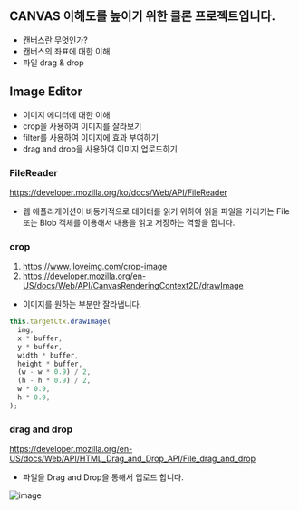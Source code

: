 ## CANVAS 이해도를 높이기 위한 클론 프로젝트입니다.
 - 캔버스란 무엇인가?
 - 캔버스의 좌표에 대한 이해
 - 파일 drag & drop

## Image Editor

- 이미지 에디터에 대한 이해
- crop을 사용하여 이미지를 잘라보기
- filter를 사용하여 이미지에 효과 부여하기
- drag and drop을 사용하여 이미지 업로드하기

### FileReader

https://developer.mozilla.org/ko/docs/Web/API/FileReader

- 웹 애플리케이션이 비동기적으로 데이터를 읽기 위하여 읽을 파일을 가리키는 File 또는 Blob 객체를 이용해서 내용을 읽고 저장하는 역할을 합니다.

### crop

1. https://www.iloveimg.com/crop-image
1. https://developer.mozilla.org/en-US/docs/Web/API/CanvasRenderingContext2D/drawImage

- 이미지를 원하는 부분만 잘라냅니다.

```js
this.targetCtx.drawImage(
  img,
  x * buffer,
  y * buffer,
  width * buffer,
  height * buffer,
  (w - w * 0.9) / 2,
  (h - h * 0.9) / 2,
  w * 0.9,
  h * 0.9,
);
```

### drag and drop

https://developer.mozilla.org/en-US/docs/Web/API/HTML_Drag_and_Drop_API/File_drag_and_drop

- 파일을 Drag and Drop을 통해서 업로드 합니다.

![image](https://user-images.githubusercontent.com/104504666/209523223-748336c1-d497-49b2-8280-aa809a9cbcde.png)


